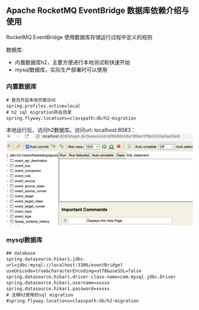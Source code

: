 ## Apache RocketMQ EventBridge 数据库依赖介绍与使用

RocketMQ EventBridge 使用数据库存储运行过程中定义的规则


数据库:
* 内置数据库h2，主要方便进行本地测试和快速开始
* mysql数据库，实际生产部署时可以使用

### 内置数据库
```properties
# 是否开启本地页面访问
spring.profiles.active=local
# h2 sql migration所在目录
spring.flyway.locations=classpath:db/h2-migration
```
本地运行后，访问h2数据库。访问url: localhost:8083：
![img.png](images/h2.png)

### mysql数据库
```properties
## database
spring.datasource.hikari.jdbc-url=jdbc:mysql://localhost:3306/eventBridge?useUnicode=true&characterEncoding=utf8&useSSL=false
spring.datasource.hikari.driver-class-name=com.mysql.jdbc.Driver
spring.datasource.hikari.username=xxxxx
spring.datasource.hikari.password=xxxxx
# 注释h2使用的sql migration
#spring.flyway.locations=classpath:db/h2-migration
```
